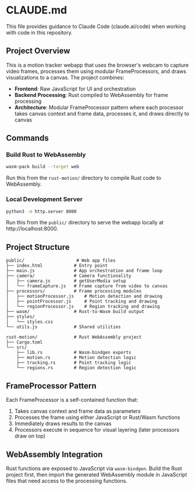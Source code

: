 # CLAUDE.md

This file provides guidance to Claude Code (claude.ai/code) when working with code in this repository.

## Project Overview

This is a motion tracker webapp that uses the browser's webcam to capture video frames, processes them using modular FrameProcessors, and draws visualizations to a canvas. The project combines:

- **Frontend**: Raw JavaScript for UI and orchestration
- **Backend Processing**: Rust compiled to WebAssembly for frame processing
- **Architecture**: Modular FrameProcessor pattern where each processor takes canvas context and frame data, processes it, and draws directly to canvas

## Commands

### Build Rust to WebAssembly
```bash
wasm-pack build --target web
```
Run this from the `rust-motion/` directory to compile Rust code to WebAssembly.

### Local Development Server
```bash
python3 -m http.server 8000
```
Run this from the `public/` directory to serve the webapp locally at http://localhost:8000.

## Project Structure

```
public/                    # Web app files
├── index.html            # Entry point
├── main.js               # App orchestration and frame loop
├── camera/               # Camera functionality
│   ├── camera.js         # getUserMedia setup
│   └── frameCapture.js   # Frame capture from video to canvas
├── processors/           # Frame processing modules
│   ├── motionProcessor.js    # Motion detection and drawing
│   ├── pointProcessor.js     # Point tracking and drawing
│   └── regionProcessor.js    # Region tracking and drawing
├── wasm/                 # Rust-to-Wasm build output
├── styles/
│   └── styles.css
└── utils.js              # Shared utilities

rust-motion/              # Rust WebAssembly project
├── Cargo.toml
└── src/
    ├── lib.rs            # Wasm-bindgen exports
    ├── motion.rs         # Motion detection logic
    ├── tracking.rs       # Point tracking logic
    └── regions.rs        # Region detection logic
```

## FrameProcessor Pattern

Each FrameProcessor is a self-contained function that:
1. Takes canvas context and frame data as parameters
2. Processes the frame using either JavaScript or Rust/Wasm functions
3. Immediately draws results to the canvas
4. Processors execute in sequence for visual layering (later processors draw on top)

## WebAssembly Integration

Rust functions are exposed to JavaScript via `wasm-bindgen`. Build the Rust project first, then import the generated WebAssembly module in JavaScript files that need access to the processing functions.